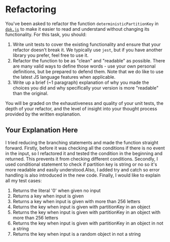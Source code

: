 # Refactoring

You've been asked to refactor the function `deterministicPartitionKey` in [`dpk.js`](dpk.js) to make it easier to read and understand without changing its functionality. For this task, you should:

1. Write unit tests to cover the existing functionality and ensure that your refactor doesn't break it. We typically use `jest`, but if you have another library you prefer, feel free to use it.
2. Refactor the function to be as "clean" and "readable" as possible. There are many valid ways to define those words - use your own personal definitions, but be prepared to defend them. Note that we do like to use the latest JS language features when applicable.
3. Write up a brief (~1 paragraph) explanation of why you made the choices you did and why specifically your version is more "readable" than the original.

You will be graded on the exhaustiveness and quality of your unit tests, the depth of your refactor, and the level of insight into your thought process provided by the written explanation.

## Your Explanation Here

I tried reducing the branching statements and made the function straight forward. Firstly, before it was checking all the conditions if there is no event in the input, so I refactored it and tested the condition in the beginning and returned. This prevents it from checking different conditions. Secondly, I used conditional statement to check if partition key is string or no so it's more readable and easily understood.Also, I added try and catch so error handling is also introduced in the new code. Finally, I would like to explain all my test cases:
1. Returns the literal '0' when given no input
2. Returns a key when input is given
3. Returns a key when input is given with more than 256 letters
4. Returns the key when input is given with partitionKey in an object
5. Returns the key when input is given with partitionKey in an object with more than 256 letters
6. Returns the key when input is given with partitionKey in an object in not a string
7. Returns the key when input is a random object in not a string 
